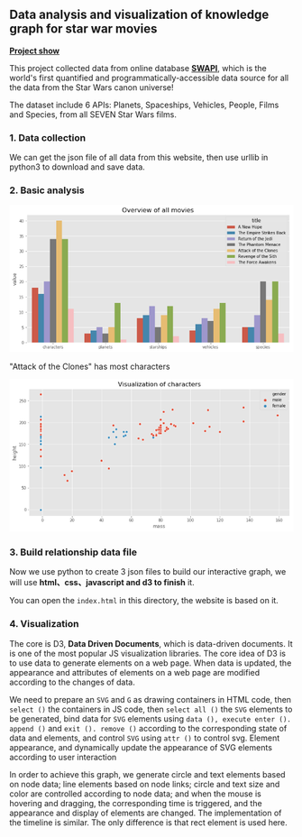 ## Data analysis and visualization of knowledge graph for star war movies

[**Project show**](http://starwar-visualization.s3-website-us-west-1.amazonaws.com)

This project collected data from online database [**SWAPI**](https://swapi.co), which is the world's first quantified and programmatically-accessible data source for all the data from the Star Wars canon universe!

The dataset include 6 APIs: Planets, Spaceships, Vehicles, People, Films and Species, from all SEVEN Star Wars films.

### 1. Data collection

We can get the json file of all data from this website, then use urllib in python3 to download and save data. 


### 2. Basic analysis

![](Overview.png)

"Attack of the Clones" has most characters 


![](characters.png)


### 3. Build relationship data file

Now we use python to create 3 json files to build our interactive graph, we will use **html、css、javascript and d3 to finish** it.

You can open the `index.html` in this directory, the website is based on it.

### 4. Visualization

The core is D3, **Data Driven Documents**, which is data-driven documents. It is one of the most popular JS visualization libraries. The core idea of D3 is to use data to generate elements on a web page. When data is updated, the appearance and attributes of elements on a web page are modified according to the changes of data.

We need to prepare an `SVG` and `G` as drawing containers in HTML code, then `select ()` the containers in JS code, then `select all ()` the `SVG` elements to be generated, bind data for `SVG` elements using `data (), execute enter (). append ()` and `exit (). remove ()` according to the corresponding state of data and elements, and control `SVG` using `attr ()` to control svg.  Element appearance, and dynamically update the appearance of SVG elements according to user interaction

In order to achieve this graph, we generate circle and text elements based on node data; line elements based on node links; circle and text size and color are controlled according to node data; and when the mouse is hovering and dragging, the corresponding time is triggered, and the appearance and display of elements are changed. The implementation of the timeline is similar. The only difference is that rect element is used here.

